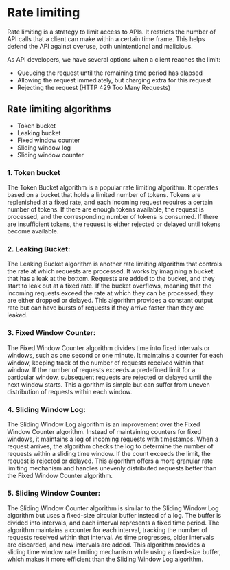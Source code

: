 # Rate limiting

Rate limiting is a strategy to limit access to APIs. It restricts the number of API calls that a client can make within a certain time frame. This helps defend the API against overuse, both unintentional and malicious.

As API developers, we have several options when a client reaches the limit:

* Queueing the request until the remaining time period has elapsed
* Allowing the request immediately, but charging extra for this request
* Rejecting the request (HTTP 429 Too Many Requests)

## Rate limiting algorithms
- Token bucket
- Leaking bucket
- Fixed window counter
- Sliding window log
- Sliding window counter



### 1. Token bucket
The Token Bucket algorithm is a popular rate limiting algorithm. It operates based on a bucket that holds a limited number of tokens. Tokens are replenished at a fixed rate, and each incoming request requires a certain number of tokens. If there are enough tokens available, the request is processed, and the corresponding number of tokens is consumed. If there are insufficient tokens, the request is either rejected or delayed until tokens become available.

### 2. Leaking Bucket:
The Leaking Bucket algorithm is another rate limiting algorithm that controls the rate at which requests are processed. It works by imagining a bucket that has a leak at the bottom. Requests are added to the bucket, and they start to leak out at a fixed rate. If the bucket overflows, meaning that the incoming requests exceed the rate at which they can be processed, they are either dropped or delayed. This algorithm provides a constant output rate but can have bursts of requests if they arrive faster than they are leaked.

### 3. Fixed Window Counter:
The Fixed Window Counter algorithm divides time into fixed intervals or windows, such as one second or one minute. It maintains a counter for each window, keeping track of the number of requests received within that window. If the number of requests exceeds a predefined limit for a particular window, subsequent requests are rejected or delayed until the next window starts. This algorithm is simple but can suffer from uneven distribution of requests within each window.

### 4. Sliding Window Log:
The Sliding Window Log algorithm is an improvement over the Fixed Window Counter algorithm. Instead of maintaining counters for fixed windows, it maintains a log of incoming requests with timestamps. When a request arrives, the algorithm checks the log to determine the number of requests within a sliding time window. If the count exceeds the limit, the request is rejected or delayed. This algorithm offers a more granular rate limiting mechanism and handles unevenly distributed requests better than the Fixed Window Counter algorithm.

### 5. Sliding Window Counter:
The Sliding Window Counter algorithm is similar to the Sliding Window Log algorithm but uses a fixed-size circular buffer instead of a log. The buffer is divided into intervals, and each interval represents a fixed time period. The algorithm maintains a counter for each interval, tracking the number of requests received within that interval. As time progresses, older intervals are discarded, and new intervals are added. This algorithm provides a sliding time window rate limiting mechanism while using a fixed-size buffer, which makes it more efficient than the Sliding Window Log algorithm.

